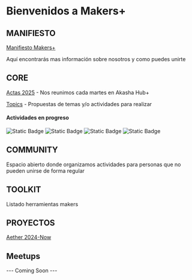 # Bienvenidos a Makers+ 

## MANIFIESTO
[Manifiesto Makers+](CORE/manifiesto.md)

Aquí encontrarás mas información sobre nosotros y como puedes unirte 


## CORE
[Actas 2025](CORE/Actas/2025.md) - Nos reunimos cada martes en Akasha Hub+

[Topics](CORE/topics.md) - Propuestas de temas y/o actividades para realizar  


#### Actividades en progreso 
![Static Badge](https://img.shields.io/badge/Propuesta%20gr%C3%A1fica%20para%20logo%20Makers%2B-violet)
![Static Badge](https://img.shields.io/badge/Propuesta%20gr%C3%A1fica%20para%20compartir%20nuestro%20manifiesto%20(web%20%26%20fanzine)-violet)
![Static Badge](https://img.shields.io/badge/Definir%20Next%20Steps%20proyecto%20Aether-violet)
![Static Badge](https://img.shields.io/badge/Definici%C3%B3n%3A%20acuerdos%20para%20documentar%20y%20estructura-violet)


## COMMUNITY 
Espacio abierto donde organizamos actividades para personas que no pueden unirse de forma regular

## TOOLKIT 
Listado herramientas makers

## PROYECTOS 

[Aether 2024-Now](CORE/PROYECTOS/Aether.md)


## Meetups
--- Coming Soon --- 
